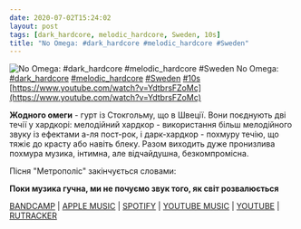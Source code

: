```yaml
---
date: 2020-07-02T15:24:02
layout: post
tags: [dark_hardcore, melodic_hardcore, Sweden, 10s]
title: "No Omega: #dark_hardcore #melodic_hardcore #Sweden"
---
```

![No Omega: #dark_hardcore #melodic_hardcore #Sweden](https://i.ytimg.com/vi/YdtbrsFZoMc/maxresdefault.jpg)
No Omega: [#dark_hardcore](/tags/#dark_hardcore) [#melodic_hardcore](/tags/#melodic_hardcore) [#Sweden](/tags/#Sweden) [#10s](/tags/#10s) [https://www.youtube.com/watch?v=YdtbrsFZoMc](https://www.youtube.com/watch?v=YdtbrsFZoMc)

**Жодного омеги** - гурт із Стокгольму, що в Швеції. Вони поєднують дві течії у хардкорі: мелодійний хардкор - використання більш мелодійного звуку із ефектами а-ля пост-рок, і дарк-хардкор - похмуру течію, що тяжіє до красту або навіть блеку. Разом виходить дуже пронизлива похмура музика, інтимна, але відчайдушна, безкомпромісна.

Пісня &quot;Метрополіс&quot; закінчується словами:

__Поки музика гучна,
ми не почуємо звук
того, як світ розвалюється__

[BANDCAMP](https://noomega.bandcamp.com/album/metropolis) | [APPLE MUSIC](https://music.apple.com/ru/album/metropolis/529148437) | [SPOTIFY](https://open.spotify.com/album/3jVSNcQmeQcyUJkkPwbXo2) | [YOUTUBE MUSIC](https://music.youtube.com/playlist?list=OLAK5uy_mFfwI_QiKNGLxxlsttr2j0MNe36hzYZ9M) | [YOUTUBE](https://www.youtube.com/playlist?list=PLz21cQrHQzAIIGWJK8B1bQHta7q-UYJKv) | [RUTRACKER](https://rutracker.org/forum/viewtopic.php?t=5301026)